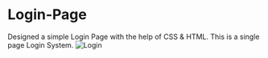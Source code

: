 # Login-Page
Designed a simple Login Page with the help of CSS &amp; HTML.
This is a single page Login System.
![Login](https://user-images.githubusercontent.com/41445611/99143493-e76a3280-2683-11eb-8a96-1c4ff1fe45aa.png)
